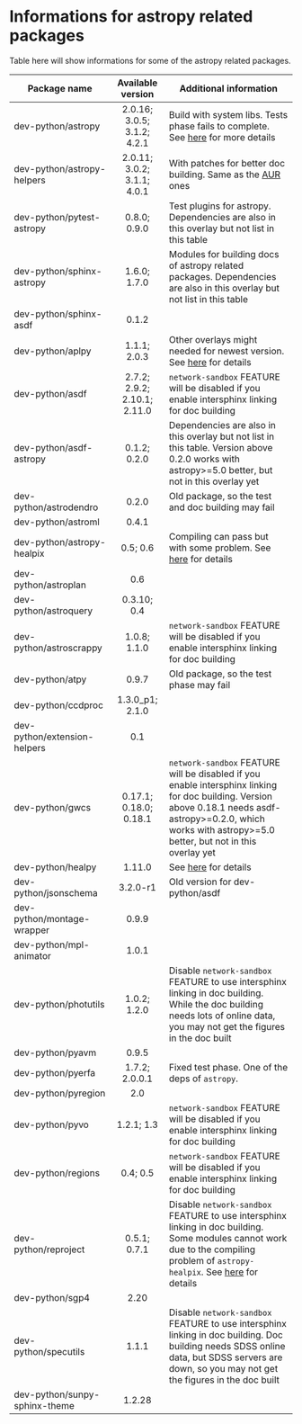 # Informations for astropy related packages
Table here will show informations for some of the astropy related packages.

Package name | Available version | Additional information
------------ | :---------------: | ----------------------
dev-python/astropy            | 2.0.16; 3.0.5; 3.1.2; 4.2.1  | Build with system libs. Tests phase fails to complete. See [here](https://github.com/Universebenzene/benzene-overlay/tree/master/dev-python/astropy#note-for-astropy) for more details
dev-python/astropy-helpers    | 2.0.11; 3.0.2; 3.1.1; 4.0.1  | With patches for better doc building. Same as the [AUR](https://aur.archlinux.org/packages/python-astropy-helpers/) ones
dev-python/pytest-astropy     | 0.8.0; 0.9.0                 | Test plugins for astropy. Dependencies are also in this overlay but not list in this table
dev-python/sphinx-astropy     | 1.6.0; 1.7.0                 | Modules for building docs of astropy related packages. Dependencies are also in this overlay but not list in this table
dev-python/sphinx-asdf        | 0.1.2                        |
dev-python/aplpy              | 1.1.1; 2.0.3                 | Other overlays might needed for newest version. See [here](https://github.com/Universebenzene/benzene-overlay/tree/master/dev-python/aplpy#note-for-aplpy) for details
dev-python/asdf               | 2.7.2; 2.9.2; 2.10.1; 2.11.0 | `network-sandbox` FEATURE will be disabled if you enable intersphinx linking for doc building
dev-python/asdf-astropy       | 0.1.2; 0.2.0                 | Dependencies are also in this overlay but not list in this table. Version above 0.2.0 works with astropy>=5.0 better, but not in this overlay yet
dev-python/astrodendro        | 0.2.0                        | Old package, so the test and doc building may fail
dev-python/astroml            | 0.4.1                        |
dev-python/astropy-healpix    | 0.5; 0.6                     | Compiling can pass but with some problem. See [here](https://github.com/Universebenzene/benzene-overlay/tree/master/dev-python/astropy-healpix#note-for-astropy-healpix) for details
dev-python/astroplan          | 0.6                          |
dev-python/astroquery         | 0.3.10; 0.4                  |
dev-python/astroscrappy       | 1.0.8; 1.1.0                 | `network-sandbox` FEATURE will be disabled if you enable intersphinx linking for doc building
dev-python/atpy               | 0.9.7                        | Old package, so the test phase may fail
dev-python/ccdproc            | 1.3.0\_p1; 2.1.0             |
dev-python/extension-helpers  | 0.1                          |
dev-python/gwcs               | 0.17.1; 0.18.0; 0.18.1       | `network-sandbox` FEATURE will be disabled if you enable intersphinx linking for doc building. Version above 0.18.1 needs asdf-astropy>=0.2.0, which works with astropy>=5.0 better, but not in this overlay yet
dev-python/healpy             | 1.11.0                       | See [here](https://github.com/Universebenzene/benzene-overlay/tree/master/dev-python/healpy#note-for-healpy) for details
dev-python/jsonschema         | 3.2.0-r1                     | Old version for dev-python/asdf
dev-python/montage-wrapper    | 0.9.9                        |
dev-python/mpl-animator       | 1.0.1                        |
dev-python/photutils          | 1.0.2; 1.2.0                 | Disable `network-sandbox` FEATURE to use intersphinx linking in doc building. While the doc building needs lots of online data, you may not get the figures in the doc built
dev-python/pyavm              | 0.9.5                        |
dev-python/pyerfa             | 1.7.2; 2.0.0.1               | Fixed test phase. One of the deps of `astropy`.
dev-python/pyregion           | 2.0                          |
dev-python/pyvo               | 1.2.1; 1.3                   | `network-sandbox` FEATURE will be disabled if you enable intersphinx linking for doc building
dev-python/regions            | 0.4; 0.5                     | `network-sandbox` FEATURE will be disabled if you enable intersphinx linking for doc building
dev-python/reproject          | 0.5.1; 0.7.1                 | Disable `network-sandbox` FEATURE to use intersphinx linking in doc building. Some modules cannot work due to the compiling problem of `astropy-healpix`. See [here](https://github.com/Universebenzene/benzene-overlay/tree/master/dev-python/reproject#note-for-reproject) for details
dev-python/sgp4               | 2.20                         |
dev-python/specutils          | 1.1.1                        | Disable `network-sandbox` FEATURE to use intersphinx linking in doc building. Doc building needs SDSS online data, but SDSS servers are down, so you may not get the figures in the doc built
dev-python/sunpy-sphinx-theme | 1.2.28                       |
